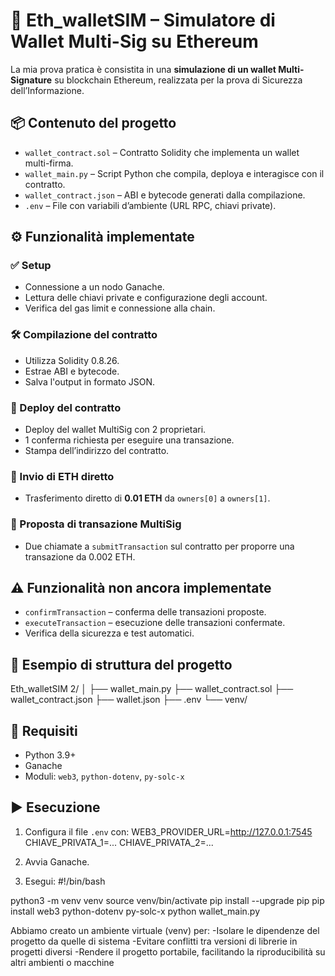 # 🔐 Eth_walletSIM – Simulatore di Wallet Multi-Sig su Ethereum

La mia prova pratica è consistita in una **simulazione di un wallet Multi-Signature** su blockchain Ethereum, realizzata per la prova di Sicurezza dell’Informazione.

## 📦 Contenuto del progetto

- `wallet_contract.sol` – Contratto Solidity che implementa un wallet multi-firma.
- `wallet_main.py` – Script Python che compila, deploya e interagisce con il contratto.
- `wallet_contract.json` – ABI e bytecode generati dalla compilazione.
- `.env` – File con variabili d’ambiente (URL RPC, chiavi private).

## ⚙️ Funzionalità implementate

### ✅ Setup

- Connessione a un nodo Ganache.
- Lettura delle chiavi private e configurazione degli account.
- Verifica del gas limit e connessione alla chain.

### 🛠️ Compilazione del contratto

- Utilizza Solidity 0.8.26.
- Estrae ABI e bytecode.
- Salva l'output in formato JSON.

### 🚀 Deploy del contratto

- Deploy del wallet MultiSig con 2 proprietari.
- 1 conferma richiesta per eseguire una transazione.
- Stampa dell’indirizzo del contratto.

### 💸 Invio di ETH diretto

- Trasferimento diretto di **0.01 ETH** da `owners[0]` a `owners[1]`.

### 📝 Proposta di transazione MultiSig

- Due chiamate a `submitTransaction` sul contratto per proporre una transazione da 0.002 ETH.

## ⚠️ Funzionalità **non** ancora implementate

- `confirmTransaction` – conferma delle transazioni proposte.
- `executeTransaction` – esecuzione delle transazioni confermate.
- Verifica della sicurezza e test automatici.

## 📁 Esempio di struttura del progetto

Eth_walletSIM 2/
│
├── wallet_main.py
├── wallet_contract.sol
├── wallet_contract.json
├── wallet.json
├── .env
└── venv/

## 🧪 Requisiti

- Python 3.9+
- Ganache
- Moduli: `web3`, `python-dotenv`, `py-solc-x`

## ▶️ Esecuzione

1. Configura il file `.env` con:
WEB3_PROVIDER_URL=http://127.0.0.1:7545
CHIAVE_PRIVATA_1=...
CHIAVE_PRIVATA_2=...

2. Avvia Ganache.

3. Esegui:
#!/bin/bash

python3 -m venv venv
source venv/bin/activate
pip install --upgrade pip
pip install web3 python-dotenv py-solc-x
python wallet_main.py

Abbiamo creato un ambiente virtuale (venv) per: 
-Isolare le dipendenze del progetto da quelle di sistema
-Evitare conflitti tra versioni di librerie in progetti diversi
-Rendere il progetto portabile, facilitando la riproducibilità su altri ambienti o macchine

